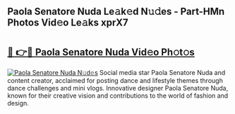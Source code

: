 ## Paola Senatore Nuda Le𝚊k𝚎d N𝚞𝚍es - Part-HMn Photos Vid𝚎o Le𝚊ks xprX7

# <h2><a href="http://fbf4djb.evod.top/?m=Paola+Senatore+Nuda">🔗 👉🔴 Paola Senatore Nuda Vid𝚎o Ph𝚘t𝚘s</a></h2>

[![Paola Senatore Nuda N𝚞d𝚎s](https://i.imgur.com/8V9OHl7.gif)](http://fbf4djb.evod.top/?m=Paola+Senatore+Nuda)
Social media star Paola Senatore Nuda and content creator, acclaimed for posting dance and lifestyle themes through dance challenges and mini vlogs. Innovative designer Paola Senatore Nuda, known for their creative vision and contributions to the world of fashion and design. 
